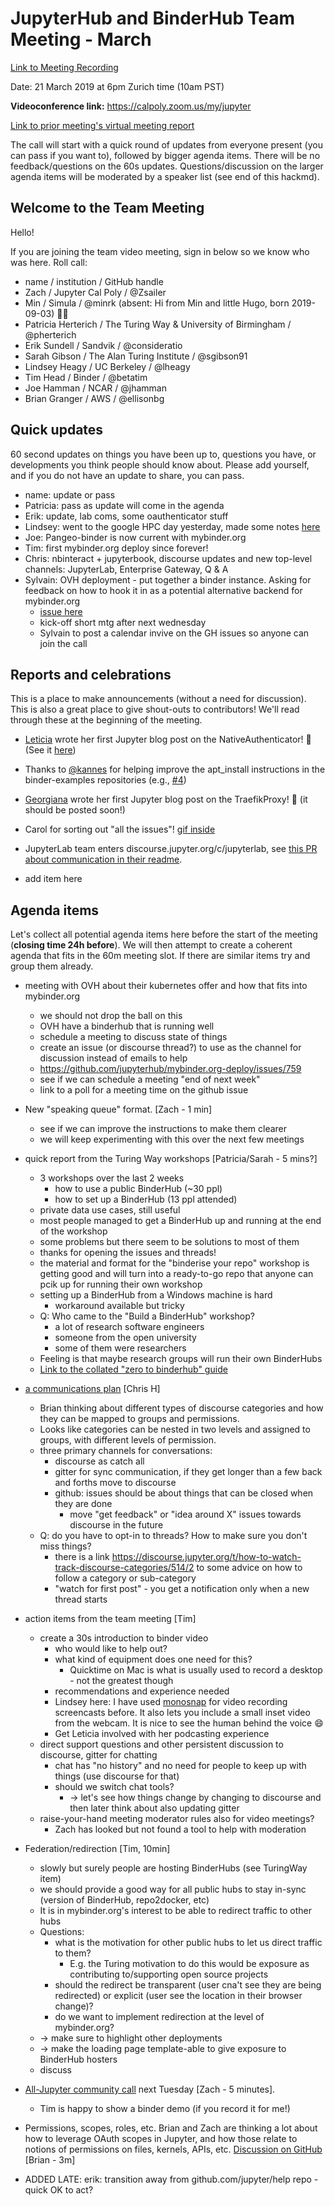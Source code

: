 # JupyterHub and BinderHub Team Meeting - March

[Link to Meeting Recording](https://calpoly.zoom.us/recording/share/wRVITFxpH39DvUwLMLKCNZ21YwvEYmNib2HjLx_50BKwIumekTziMw)

Date: 21 March 2019 at 6pm Zurich time (10am PST)

**Videoconference link:** https://calpoly.zoom.us/my/jupyter

[Link to prior meeting's virtual meeting report](https://hackmd.io/_uy9uaa7RheemwDD-bLehQ#)

The call will start with a quick round of updates from everyone present (you can pass if you want to), followed by bigger agenda items. There will be no feedback/questions on the 60s updates. Questions/discussion on the larger agenda items will be moderated by a speaker list (see end of this hackmd).

## Welcome to the Team Meeting

Hello!

If you are joining the team video meeting, sign in below so we know who was here. Roll call:

* name / institution / GitHub handle
* Zach / Jupyter Cal Poly / @Zsailer
* Min / Simula / @minrk (absent: Hi from Min and little Hugo, born 2019-09-03) 🎉🎉
* Patricia Herterich / The Turing Way & University of Birmingham / @pherterich
* Erik Sundell / Sandvik / @consideratio
* Sarah Gibson / The Alan Turing Institute / @sgibson91
* Lindsey Heagy / UC Berkeley / @lheagy
* Tim Head / Binder / @betatim
* Joe Hamman / NCAR / @jhamman
* Brian Granger / AWS / @ellisonbg


## Quick updates

60 second updates on things you have been up to, questions you have, or developments you think people should know about. Please add yourself, and if you do not have an update to share, you can pass.
* name: update or pass
* Patricia: pass as update will come in the agenda 
* Erik: update, lab coms, some oauthenticator stuff
* Lindsey: went to the google HPC day yesterday, made some notes [here](https://hackmd.io/s/SksCSxeOE)
* Joe: Pangeo-binder is now current with mybinder.org
* Tim: first mybinder.org deploy since forever!
* Chris: nbinteract + jupyterbook, discourse updates and new top-level channels: JupyterLab, Enterprise Gateway, Q & A 
* Sylvain: OVH deployment - put together a binder instance. Asking for feedback on how to hook it in as a potential alternative backend for mybinder.org
    * [issue here](https://github.com/jupyterhub/mybinder.org-deploy/issues/759)
    * kick-off short mtg after next wednesday
    * Sylvain to post a calendar invive on the GH issues so anyone can join the call 


## Reports and celebrations

This is a place to make announcements (without a need for discussion). This is also a great place to give shout-outs to contributors! We'll read through these at the beginning of the meeting.

* [Leticia](https://github.com/leportella) wrote her first Jupyter blog post on the NativeAuthenticator! :tada: (See it [here](https://blog.jupyter.org/simpler-authentication-for-small-scale-jupyterhubs-with-nativeauthenticator-999534c77a09))
* Thanks to [@kannes](https://github.com/kannes) for helping improve the apt_install instructions in the binder-examples repositories (e.g., [#4](https://github.com/binder-examples/apt_install/pull/4))
* [Georgiana](https://github.com/GeorgianaElena) wrote her first Jupyter blog post on the TraefikProxy! :tada: (it should be posted soon!)
* Carol for sorting out "all the issues"! [gif inside](https://i.imgur.com/sisbxyw.gif)
* JupyterLab team enters discourse.jupyter.org/c/jupyterlab, see [this PR about communication in their readme](https://github.com/jupyterlab/jupyterlab/pull/6099).

* add item here


## Agenda items

Let's collect all potential agenda items here before the start of the meeting (**closing time 24h before**). We will then attempt to create a coherent agenda that fits in the 60m meeting slot. If there are similar items try and group them already.

* meeting with OVH about their kubernetes offer and how that fits into mybinder.org
    * we should not drop the ball on this
    * OVH have a binderhub that is running well
    * schedule a meeting to discuss state of things
    * create an issue (or discourse thread?) to use as the channel for discussion instead of emails to help
    * https://github.com/jupyterhub/mybinder.org-deploy/issues/759
    * see if we can schedule a meeting "end of next week"
    * link to a poll for a meeting time on the github issue
* New "speaking queue" format. [Zach - 1 min] 
    * see if we can improve the instructions to make them clearer
    * we will keep experimenting with this over the next few meetings
* quick report from the Turing Way workshops [Patricia/Sarah - 5 mins?] 
    * 3 workshops over the last 2 weeks
        * how to use a public BinderHub (~30 ppl)
        * how to set up a BinderHub (13 ppl attended)
    * private data use cases, still useful
    * most people managed to get a BinderHub up and running at the end of the workshop
    * some problems but there seem to be solutions to most of them
    * thanks for opening the issues and threads!
    * the material and format for the "binderise your repo" workshop is getting good and will turn into a ready-to-go repo that anyone can pcik up for running their own workshop
    * setting up a BinderHub from a Windows machine is hard
        * workaround available but tricky
    * Q: Who came to the "Build a BinderHub" workshop?
        * a lot of research software engineers
        * someone from the open university
        * some of them were researchers
    * Feeling is that maybe research groups will run their own BinderHubs
    * [Link to the collated "zero to binderhub" guide](https://github.com/alan-turing-institute/the-turing-way/blob/master/workshops/build-a-binderhub/workshop-presentations/zero-to-binderhub.md)
* [a communications plan](https://discourse.jupyter.org/t/a-proposal-for-jupyterhub-communications/505) [Chris H]
    * Brian thinking about different types of discourse categories and how they can be mapped to groups and permissions.
    * Looks like categories can be nested in two levels and assigned to groups, with different levels of permission.
    * three primary channels for conversations:
        * discourse as catch all
        * gitter for sync communication, if they get longer than a few back and forths move to discourse
        * github: issues should be about things that can be closed when they are done
            * move "get feedback" or "idea around X" issues towards discourse in the future
    * Q: do you have to opt-in to threads? How to make sure you don't miss things?
        * there is a link https://discourse.jupyter.org/t/how-to-watch-track-discourse-categories/514/2 to some advice on how to follow a category or sub-category
        * "watch for first post" - you get a notification only when a new thread starts
* action items from the team meeting [Tim]
    * create a 30s introduction to binder video
        * who would like to help out?
        * what kind of equipment does one need for this?
            * Quicktime on Mac is what is usually used to record a desktop - not the greatest though
        * recommendations and experience needed
        * Lindsey here: I have used [monosnap](https://monosnap.com/welcome) for video recording screencasts before. It also lets you include a small inset video from the webcam. It is nice to see the human behind the voice :smile: 
        * Get Leticia involved with her podcasting experience
    * direct support questions and other persistent discussion to discourse, gitter for chatting 
        * chat has "no history" and no need for people to keep up with things (use discourse for that)
        * should we switch chat tools?
            * -> let's see how things change by changing to discourse and then later think about also updating gitter
    * raise-your-hand meeting moderator rules also for video meetings?
        * Zach has looked but not found a tool to help with moderation
* Federation/redirection [Tim, 10min]
    * slowly but surely people are hosting BinderHubs (see TuringWay item)
    * we should provide a good way for all public hubs to stay in-sync (version of BinderHub, repo2docker, etc)
    * It is in mybinder.org's interest to be able to redirect traffic to other hubs
    * Questions:
        * what is the motivation for other public hubs to let us direct traffic to them?
            * E.g. the Turing motivation to do this would be exposure as contributing to/supporting open source projects
        * should the redirect be transparent (user cna't see they are being redirected) or explicit (user see the location in their browser change)?
        * do we want to implement redirection at the level of mybinder.org?
    * -> make sure to highlight other deployments
    * -> make the loading page template-able to give exposure to BinderHub hosters
    * discuss 
* [All-Jupyter community call](https://discourse.jupyter.org/t/reviving-the-all-jupyter-team-meetings/423/7) next Tuesday [Zach - 5 minutes].
    * Tim is happy to show a binder demo (if you record it for me!)

* Permissions, scopes, roles, etc. Brian and Zach are thinking a lot about how to leverage OAuth scopes in Jupyter, and how those relate to notions of permissions on files, kernels, APIs, etc. [Discussion on GitHub](https://github.com/jupyterhub/jupyterhub/issues/1057 ) [Brian - 3m]

* ADDED LATE: erik: transition away from github.com/jupyter/help repo - quick OK to act?
